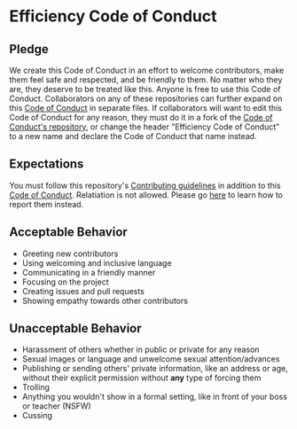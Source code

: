 [contributing]: CONTRIBUTING.md
[code-of-conduct]: https://github.com/JavascriptLearner815/oss-enterprise/blob/master/CODE_OF_CONDUCT.md
[reporting]: https://github.com/JavascriptLearner815/oss-enterprise/blob/masterCODE_OF_CONDUCT.md#Reporting

# Efficiency Code of Conduct
## Pledge 
We create this Code of Conduct in an effort to welcome contributors, make them feel safe and respected, and be friendly to them.
No matter who they are, they deserve to be treated like this.
Anyone is free to use this Code of Conduct. Collaborators on any of these repositories can further expand on this [Code of Conduct][code-of-conduct] in separate files. If collaborators will want to edit this Code of Conduct for any reason, they must do it in a fork of the [Code of Conduct's repository][code-of-conduct], or change the header "Efficiency Code of Conduct" to a new name and declare the Code of Conduct that name instead.
## Expectations
You must follow this repository's [Contributing guidelines][contributing] in addition to this [Code of Conduct][code-of-conduct].
Relatiation is not allowed. Please go [here][reporting] to learn how to report them instead. 
## Acceptable Behavior
- Greeting new contributors 
- Using welcoming and inclusive language
- Communicating in a friendly manner
- Focusing on the project 
- Creating issues and pull requests 
- Showing empathy towards other contributors
## Unacceptable Behavior
- Harassment of others whether in public or private for any reason
- Sexual images or language and unwelcome sexual attention/advances
- Publishing or sending others' private information, like an address or age, without their explicit permission without **any** type of forcing them
- Trolling
- Anything you wouldn't show in a formal setting, like in front of your boss or teacher (NSFW)
- Cussing
